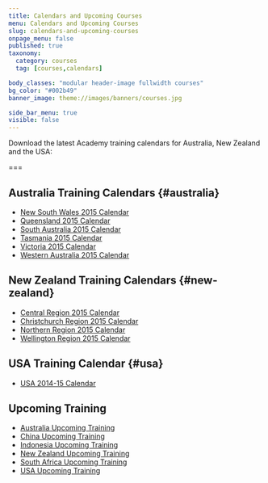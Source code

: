 ```yaml
---
title: Calendars and Upcoming Courses
menu: Calendars and Upcoming Courses
slug: calendars-and-upcoming-courses
onpage_menu: false
published: true
taxonomy:
  category: courses
  tag: [courses,calendars]

body_classes: "modular header-image fullwidth courses"
bg_color: "#002b49"
banner_image: theme://images/banners/courses.jpg

side_bar_menu: true
visible: false
---
```


Download the latest Academy training calendars for Australia, New Zealand and the USA:

===

## Australia Training Calendars {#australia}
* [New South Wales 2015 Calendar](_calendars/2015/NSW-Training-Calendar-2015.pdf)
* [Queensland 2015 Calendar](_calendars/2015/QLD-Training-Calendar-2015.pdf)
* [South Australia 2015 Calendar](_calendars/2015/SA-Training-Calendar-2015.pdf)
* [Tasmania 2015 Calendar](_calendars/2015/TAS-Training-Calendar-2015.pdf)
* [Victoria 2015 Calendar](_calendars/2015/VIC-Training-Calendar-2015.pdf)
* [Western Australia 2015 Calendar](_calendars/2015/WA-Training-Calendar-2015.pdf)

## New Zealand Training Calendars {#new-zealand}
* [Central Region 2015 Calendar](_calendars/2015/NZ-Central-Region-Training-Calendar-2015.pdf)
* [Christchurch Region 2015 Calendar](_calendars/2015/NZ-Christchurch-Training-Calendar-2015.pdf)
* [Northern Region 2015 Calendar](_calendars/2015/NZ-Northern-Region-Training-Calendar-2015.pdf)
* [Wellington Region 2015 Calendar](_calendars/2015/NZ-Wellington-Training-Calendar-2015.pdf)

## USA Training Calendar {#usa}
* [USA 2014-15 Calendar](_calendars/2015/USA-Training-Calendar-2014-2015.pdf)

## Upcoming Training
* [Australia Upcoming Training](http://one.harcourts.com.au/academy/UpcomingCourses.aspx)
* [China Upcoming Training](http://one.harcourts.cn/academy/UpcomingCourses.aspx)
* [Indonesia Upcoming Training](http://one.harcourts.co.id/academy/UpcomingCourses.aspx)
* [New Zealand Upcoming Training](http://one.harcourts.co.nz/academy/UpcomingCourses.aspx)
* [South Africa Upcoming Training](http://one.harcourts.co.za/academy/UpcomingCourses.aspx)
* [USA Upcoming Training](http://one.harcourtsusa.com/academy/UpcomingCourses.aspx)
